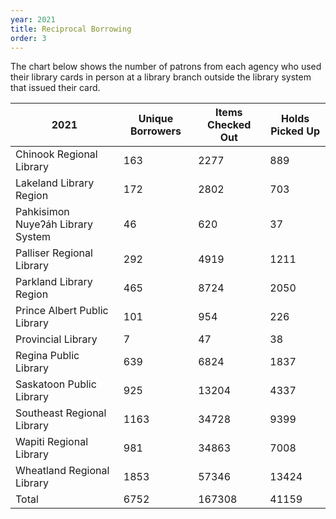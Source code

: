 ```yaml
---
year: 2021
title: Reciprocal Borrowing
order: 3
---
```


The chart below shows the number of patrons from each agency who used their library cards in person at a library branch outside the library system that issued their card.

| 2021                               | Unique Borrowers | Items Checked Out | Holds Picked Up |
| ---------------------------------- | ---------------- | ----------------- | --------------- |
| Chinook Regional Library | 163 | 2277 | 889 | 
| Lakeland Library Region | 172 | 2802 | 703 | 
| Pahkisimon Nuyeʔáh Library System | 46 | 620 | 37 | 
| Palliser Regional Library | 292 | 4919 | 1211 | 
| Parkland Library Region | 465 | 8724 | 2050 | 
| Prince Albert Public Library | 101 | 954 | 226 | 
| Provincial Library | 7 | 47 | 38 | 
| Regina Public Library | 639 | 6824 | 1837 | 
| Saskatoon Public Library | 925 | 13204 | 4337 | 
| Southeast Regional Library | 1163 | 34728 | 9399 | 
| Wapiti Regional Library | 981 | 34863 | 7008 | 
| Wheatland Regional Library | 1853 | 57346 | 13424 | 
| Total | 6752 | 167308 | 41159 | 

